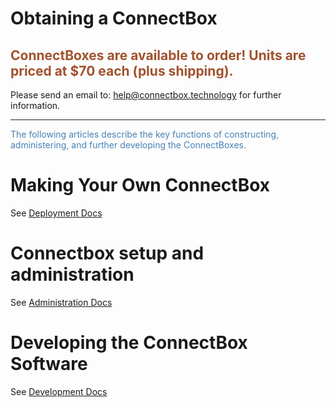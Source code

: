 # Obtaining a ConnectBox

## <span style="color:Sienna">ConnectBoxes are available to order!  Units are priced at $70 each (plus shipping).

Please send an email to: help@connectbox.technology for further information.</span>
___

<span style="color:SteelBlue">The following articles describe the key functions of constructing, administering, and further developing the ConnectBoxes.</span>

# Making Your Own ConnectBox

See [Deployment Docs](https://github.com/ConnectBox/connectbox-pi/blob/master/docs/deployment.md)

# Connectbox setup and administration

See [Administration Docs](https://github.com/ConnectBox/connectbox-pi/blob/master/docs/administration.md)

# Developing the ConnectBox Software

See [Development Docs](https://github.com/ConnectBox/connectbox-pi/blob/master/docs/development.md)
